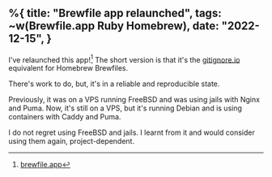 %{
    title: "Brewfile app relaunched",
    tags: ~w(Brewfile.app Ruby Homebrew),
    date: "2022-12-15",
}
---
I've relaunched this app![^1] The short version is that it's the [gitignore.io](https://gitignore.io) equivalent for Homebrew Brewfiles.

There's work to do, but, it's in a reliable and reproducible state.

Previously, it was on a VPS running FreeBSD and was using jails with Nginx and Puma. Now, it's still on a VPS, but it's running Debian and is using containers with Caddy and Puma.

I do not regret using FreeBSD and jails. I learnt from it and would consider using them again, project-dependent.

[^1]: [brewfile.app](https://brewfile.app)
